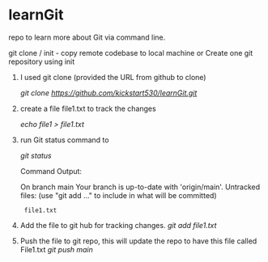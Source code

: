 # learnGit
repo to learn more about Git via command line.

git clone / init - copy remote codebase to local machine or Create one git repository using init

1. I used git clone (provided the URL from github to clone)

    *git clone https://github.com/kickstart530/learnGit.git*

2. create a file file1.txt to track the changes 

    *echo file1 > file1.txt*

3. run Git status command to 

    *git status*

      Command Output:

      On branch main
        Your branch is up-to-date with 'origin/main'.
        Untracked files:
        (use "git add <file>..." to include in what will be committed)
        
        file1.txt
        
4. Add the file to git hub for tracking changes.
    *git add file1.txt*
    
5. Push the file to git repo, this will update the repo to have this file called File1.txt
    *git push main*
